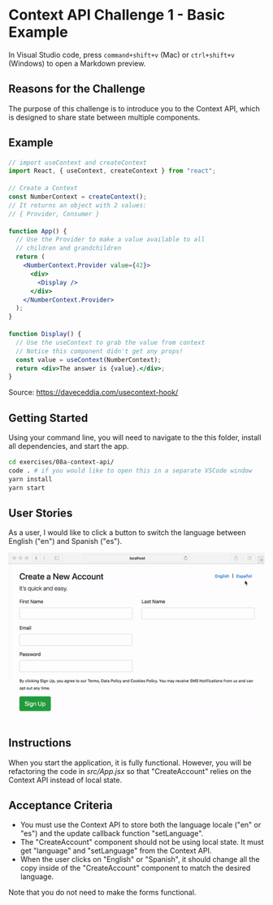 # Context API Challenge 1 - Basic Example

In Visual Studio code, press `command+shift+v` (Mac) or `ctrl+shift+v` (Windows) to open a Markdown preview.

## Reasons for the Challenge

The purpose of this challenge is to introduce you to the Context API, which is designed to share state between multiple components.

## Example

```jsx
// import useContext and createContext
import React, { useContext, createContext } from "react";

// Create a Context
const NumberContext = createContext();
// It returns an object with 2 values:
// { Provider, Consumer }

function App() {
  // Use the Provider to make a value available to all
  // children and grandchildren
  return (
    <NumberContext.Provider value={42}>
      <div>
        <Display />
      </div>
    </NumberContext.Provider>
  );
}

function Display() {
  // Use the useContext to grab the value from context
  // Notice this component didn't get any props!
  const value = useContext(NumberContext);
  return <div>The answer is {value}.</div>;
}
```

Source: https://daveceddia.com/usecontext-hook/

## Getting Started

Using your command line, you will need to navigate to the this folder, install all dependencies, and start the app.

```bash
cd exercises/08a-context-api/
code . # if you would like to open this in a separate VSCode window
yarn install
yarn start
```

## User Stories

As a user, I would like to click a button to switch the language between English ("en") and Spanish ("es").

![Creating a multi-lingual application with the Context API](08a-context-api.gif)

## Instructions

When you start the application, it is fully functional. However, you will be refactoring the code in _src/App.jsx_ so that "CreateAccount" relies on the Context API instead of local state.

## Acceptance Criteria

- You must use the Context API to store both the language locale ("en" or "es") and the update callback function "setLanguage".
- The "CreateAccount" component should not be using local state. It must get "language" and "setLanguage" from the Context API.
- When the user clicks on "English" or "Spanish", it should change all the copy inside of the "CreateAccount" component to match the desired language.

Note that you do not need to make the forms functional.
